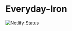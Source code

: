 # Everyday-Iron

[![Netlify Status](https://api.netlify.com/api/v1/badges/69067279-ac67-4e9e-a111-fae3e9ae4307/deploy-status)](https://app.netlify.com/sites/everyday-iron/deploys)

